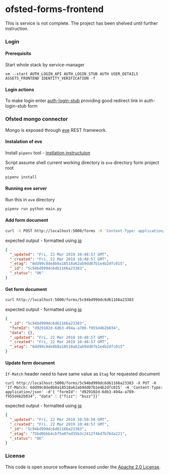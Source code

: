 # ofsted-forms-frontend

This is service is not complete. The project has been shelved until further instruction.

### Login

#### Prerequisits

Start whole stack by service-manager

```
sm --start AUTH_LOGIN_API AUTH_LOGIN_STUB AUTH USER_DETAILS ASSETS_FRONTEND IDENTITY_VERIFICATION -f
```

#### Login actions

To make login enter [auth-login-stub](http://localhost:9949/auth-login-stub/gg-sign-in) providing good redirect link in auth-login-stub form

### Ofsted mongo connector

Mongo is exposed through [eve](http://docs.python-eve.org/en/latest/) REST framework.

#### Instalation of eve
Install `pipenv` tool - [instlation instructuion](https://pipenv.readthedocs.io/en/latest/install/#installing-pipenv)

Script assume shell current working directory is `eve` directory form project root
```bash
pipenv install
```

#### Running eve server

Run this in `eve` directory
```bash
pipenv run python main.py
```

#### Add form document

```bash
curl -X POST http://localhost:5000/forms -H 'Content-Type: application/json' -d'{ "formId" : "d929102d-6db3-494a-a789-f955d4b2b034", "data" : {}}
```

expected output - formatted using [jq]

```json
{
  "_updated": "Fri, 22 Mar 2019 10:48:57 GMT",
  "_created": "Fri, 22 Mar 2019 10:48:57 GMT",
  "_etag": "6dd99c8de8b8a18518a62ab9dd07b1e4b2dfc015",
  "_id": "5c94bd999dc6d61166a23383",
  "_status": "OK"
}
```

#### Get form document

```bash 
curl http://localhost:5000/forms/5c94bd999dc6d61166a23383
```

expected output - formatted using [jq]

```json
{
  "_id": "5c94bd999dc6d61166a23383",
  "formId": "d929102d-6db3-494a-a789-f955d4b2b034",
  "data": {},
  "_updated": "Fri, 22 Mar 2019 10:48:57 GMT",
  "_created": "Fri, 22 Mar 2019 10:48:57 GMT",
  "_etag": "6dd99c8de8b8a18518a62ab9dd07b1e4b2dfc015"
}
```

#### Update form document

`If-Match` header need to have same value as `Etag` for requested document

```
curl http://localhost:5000/forms/5c94bd999dc6d61166a23383 -X PUT -H 'If-Match: 6dd99c8de8b8a18518a62ab9dd07b1e4b2dfc015' -H 'Content-Type: application/json' -d'{ "formId": "d929102d-6db3-494a-a789-f955d4b2b034", "data" : {"fizz": "buzz"}}'
```

expected output - formatted using [jq]

```json
{
  "_updated": "Fri, 22 Mar 2019 10:50:58 GMT",
  "_created": "Fri, 22 Mar 2019 10:48:57 GMT",
  "_id": "5c94bd999dc6d61166a23383",
  "_etag": "75bd0bbb4cbf5a07ed35b3c2412f4bd7b76da221",
  "_status": "OK"
}
```

### License

This code is open source software licensed under the [Apache 2.0 License]("http://www.apache.org/licenses/LICENSE-2.0.html").

[jq]: https://stedolan.github.io/jq/
